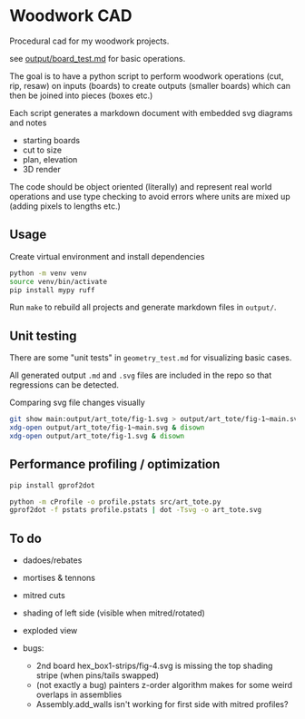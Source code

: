 # Woodwork CAD

Procedural cad for my woodwork projects.

see [output/board_test.md](output/board_test.md) for basic operations.

The goal is to have a python script to perform woodwork operations (cut, rip, 
resaw) on inputs (boards) to create outputs (smaller boards) which can then be 
joined into pieces (boxes etc.)

Each script generates a markdown document with embedded svg diagrams and notes
  - starting boards
  - cut to size
  - plan, elevation
  - 3D render

The code should be object oriented (literally) and represent real world 
operations and use type checking to avoid errors where units are mixed up 
(adding pixels to lengths etc.)

## Usage

Create virtual environment and install dependencies
```bash
python -m venv venv
source venv/bin/activate
pip install mypy ruff
```

Run `make` to rebuild all projects and generate markdown files in `output/`.


## Unit testing

There are some "unit tests" in `geometry_test.md` for visualizing basic cases.

All generated output `.md` and `.svg` files are included in the repo so that
regressions can be detected.

Comparing svg file changes visually
```bash
git show main:output/art_tote/fig-1.svg > output/art_tote/fig-1~main.svg
xdg-open output/art_tote/fig-1~main.svg & disown
xdg-open output/art_tote/fig-1.svg & disown
```

## Performance profiling / optimization

```bash
pip install gprof2dot

python -m cProfile -o profile.pstats src/art_tote.py
gprof2dot -f pstats profile.pstats | dot -Tsvg -o art_tote.svg
```

## To do

* dadoes/rebates
* mortises & tennons
* mitred cuts
* shading of left side (visible when mitred/rotated)
* exploded view

* bugs:
  - 2nd board hex_box1-strips/fig-4.svg is missing the top shading stripe (when
     pins/tails swapped)
  - (not exactly a bug) painters z-order algorithm makes for some weird overlaps
    in assemblies
  - Assembly.add_walls isn't working for first side with mitred profiles?
